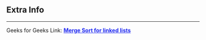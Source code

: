 
<style>
a:link {
    color: #1e28f0;
}
a:visited{
    color: #3c1478;
}
a:hover{
    color: #1e288c;
}
</style>

## Extra Info

-----

Geeks for Geeks Link: [**Merge Sort for linked lists**][G4GLink]


[G4GLink]: https://www.geeksforgeeks.org/merge-sort-for-linked-list/

